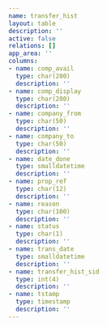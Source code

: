 ```yaml
---
name: transfer_hist
layout: table
description: ''
active: false
relations: []
app_area: ''
columns:
- name: comp_avail
  type: char(200)
  description: ''
- name: comp_display
  type: char(200)
  description: ''
- name: company_from
  type: char(50)
  description: ''
- name: company_to
  type: char(50)
  description: ''
- name: date_done
  type: smalldatetime
  description: ''
- name: prop_ref
  type: char(12)
  description: ''
- name: reason
  type: char(100)
  description: ''
- name: status
  type: char(1)
  description: ''
- name: trans_date
  type: smalldatetime
  description: ''
- name: transfer_hist_sid
  type: int(4)
  description: ''
- name: tstamp
  type: timestamp
  description: ''
---
```



